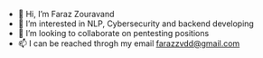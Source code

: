 - 👋 Hi, I’m Faraz Zouravand
- 👀 I’m interested in NLP, Cybersecurity and backend developing
- 💞️ I’m looking to collaborate on pentesting positions
- 📫 I can be reached throgh my email farazzvdd@gmail.com

<!---
FarazZvd/FarazZvd is a ✨ special ✨ repository because its `README.md` (this file) appears on your GitHub profile.
You can click the Preview link to take a look at your changes.
--->
